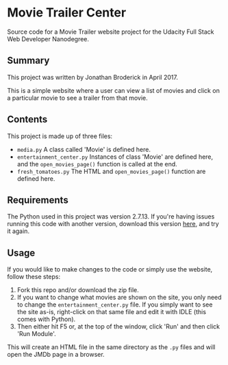 # Movie Trailer Center
Source code for a Movie Trailer website project for the Udacity Full Stack
Web Developer Nanodegree.

## Summary
This project was written by Jonathan Broderick in April 2017.

This is a simple website where a user can view a list of movies and click on a
particular movie to see a trailer from that movie.

## Contents
This project is made up of three files:
  - `media.py`  A class called 'Movie' is defined here.
  - `entertainment_center.py`  Instances of class 'Movie' are defined here, and
   the `open_movies_page()` function is called at the end.
  - `fresh_tomatoes.py`  The HTML and `open_movies_page()` function are defined
   here.

## Requirements
The Python used in this project was version 2.7.13. If you're having issues
running this code with another version, download this version
[here](https://www.python.org/downloads/), and try it again.

## Usage
If you would like to make changes to the code or simply use the website, follow
these steps:
  1. Fork this repo and/or download the zip file.
  2. If you want to change what movies are shown on the site, you only need to
  change the `entertainment_center.py` file. If you simply want to see
  the site as-is, right-click on that same file and edit it with IDLE (this
    comes with Python).
  3. Then either hit F5 or, at the top of the window, click
    'Run' and then click 'Run Module'.

This will create an HTML file in the same directory as the `.py` files and will
 open the JMDb page in a browser.
